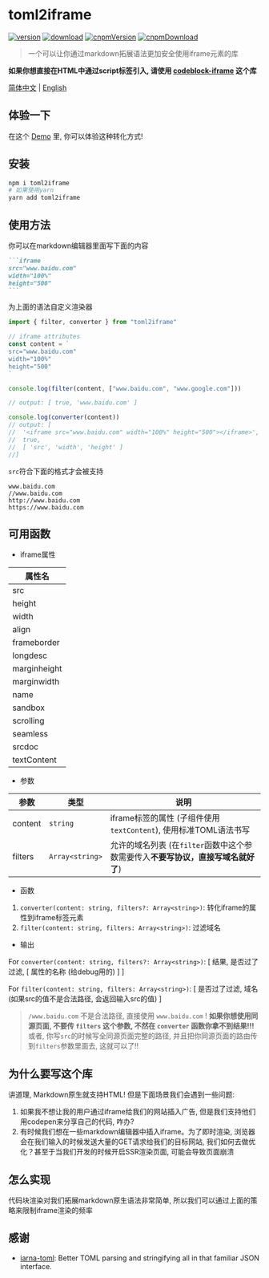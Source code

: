 # toml2iframe

[![version](https://img.shields.io/npm/v/toml2iframe.svg)](https://www.npmjs.com/package/toml2iframe)
[![download](https://img.shields.io/npm/dm/toml2iframe.svg)](https://www.npmjs.com/package/toml2iframe)
[![cnpmVersion](https://cnpmjs.org/badge/v/toml2iframe.svg)](https://cnpmjs.org/package/toml2iframe)
[![cnpmDownload](https://cnpmjs.org/badge/d/toml2iframe.svg)](https://cnpmjs.org/package/toml2iframe)

> 一个可以让你通过markdown拓展语法更加安全使用iframe元素的库

**如果你想直接在HTML中通过script标签引入, 请使用 [codeblock-iframe](https://github.com/HerbertHe/codeblock-iframe) 这个库**

[简体中文](./README.CN.md) | [English](./README.md)

## 体验一下

在这个 [Demo](https://herberthe.github.io/codeblock-iframe/demo) 里, 你可以体验这种转化方式!

## 安装

```bash
npm i toml2iframe
# 如果使用yarn
yarn add toml2iframe
```

## 使用方法

你可以在markdown编辑器里面写下面的内容

````markdown
```iframe
src="www.baidu.com"
width="100%"
height="500"
```
````

为上面的语法自定义渲染器

```js
import { filter, converter } from "toml2iframe"

// iframe attributes
const content = `
src="www.baidu.com"
width="100%"
height="500"
`

console.log(filter(content, ["www.baidu.com", "www.google.com"]))

// output: [ true, 'www.baidu.com' ]

console.log(converter(content))
// output: [
//  '<iframe src="www.baidu.com" width="100%" height="500"></iframe>',
//  true,
//  [ 'src', 'width', 'height' ]
//]
```

`src`符合下面的格式才会被支持

```text
www.baidu.com
//www.baidu.com
http://www.baidu.com
https://www.baidu.com
```

## 可用函数

- iframe属性

| 属性名       |
| ------------ |
| src          |
| height       |
| width        |
| align        |
| frameborder  |
| longdesc     |
| marginheight |
| marginwidth  |
| name         |
| sandbox      |
| scrolling    |
| seamless     |
| srcdoc       |
| textContent  |

- 参数

| 参数    | 类型            | 说明                                                                              |
| ------- | --------------- | --------------------------------------------------------------------------------- |
| content | `string`        | iframe标签的属性 (子组件使用`textContent`), 使用标准TOML语法书写                  |
| filters | `Array<string>` | 允许的域名列表 (在`filter`函数中这个参数需要传入**不要写协议，直接写域名就好了**) |

- 函数

1. `converter(content: string, filters?: Array<string>)`: 转化iframe的属性到iframe标签元素
2. `filter(content: string, filters: Array<string>)`: 过滤域名

- 输出

For `converter(content: string, filters?: Array<string>)`: [ 结果, 是否过了过滤, [ 属性的名称 (给debug用的) ] ]

For `filter(content: string, filters: Array<string>)`: [ 是否过了过滤, 域名 (如果src的值不是合法路径, 会返回输入src的值) ]

> `/www.baidu.com` 不是合法路径, 直接使用 `www.baidu.com` ! **如果你想使用同源页面, 不要传 `filters` 这个参数, 不然在 `converter` 函数你拿不到结果!!!** 或者, 你写`src`的时候写全同源页面完整的路径, 并且把你同源页面的路由传到`filters`参数里面去, 这就可以了!!

## 为什么要写这个库

讲道理, Markdown原生就支持HTML! 但是下面场景我们会遇到一些问题:

1. 如果我不想让我的用户通过iframe给我们的网站插入广告, 但是我们支持他们用codepen来分享自己的代码, 咋办?
2. 有时候我们想在一些markdown编辑器中插入iframe。为了即时渲染, 浏览器会在我们输入的时候发送大量的GET请求给我们的目标网站, 我们如何去做优化？甚至于当我们开发的时候开启SSR渲染页面, 可能会导致页面崩溃

## 怎么实现

代码块渲染对我们拓展markdown原生语法非常简单, 所以我们可以通过上面的策略来限制iframe渲染的频率

## 感谢

- [iarna-toml](https://github.com/iarna/iarna-toml): Better TOML parsing and stringifying all in that familiar JSON interface.
